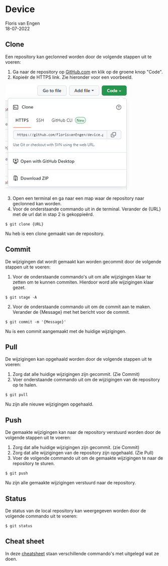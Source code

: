 # Device

Floris van Engen <br/>
18-07-2022

## Clone

Een repository kan geclonned worden door de volgende stappen uit te voeren:

1. Ga naar de repository op [GitHub.com](https://github.com/FlorisvanEngen/device) en klik op de groene knop "Code".
2. Kopieër de HTTPS link. Zie hieronder voor een voorbeeld.

![Clone voorbeeld](/readme/git-clone.PNG)

3. Open een terminal en ga naar een map waar de repository naar geclonned kan worden.
4. Voor de onderstaande commando uit in de terminal. Verander de {URL} met de url dat in stap 2 is gekoppieërd.

```text
$ git clone {URL}
```

Nu heb is een clone gemaakt van de repository.

## Commit

De wijzigingen dat wordt gemaakt kan worden gecommit door de volgende stappen uit te voeren:

1. Voor de onderstaande commando's uit om alle wijzigingen klaar te zetten om te kunnen commiten. Hierdoor word alle
   wijzigingen klaar gezet.

```text
$ git stage -A
```

2. Voor de onderstaande commando uit om de commit aan te maken. Verander de {Message} met het bericht voor de commit.

```text
$ git commit -m '{Message}'
```

Nu is een commit aangemaakt met de huidige wijzigingen.

## Pull

De wijzigingen kan opgehaald worden door de volgende stappen uit te voeren:

1. Zorg dat alle huidige wijzigingen zijn gecommit. (Zie Commit)
2. Voer onderstaande commando uit om de wijzigingen van de repository op te halen.

```text
$ git pull
```

Nu zijn alle nieuwe wijzigingen opgehaald.

## Push

De gemaakte wijzigingen kan naar de repository verstuurd worden door de volgende stappen uit te voeren:

1. Zorg dat alle huidige wijzigingen zijn gecommit. (zie Commit)
2. Zorg dat alle wijzigingen van de repository zijn opgehaald. (Zie Pull)
3. Voer de volgende commando uit om de gemaakte wijzigingen te naar de repository te sturen.

```text
$ git push 
```

Nu zijn alle gemaakte wijzigingen verstuurd naar de repository.

## Status

De status van de local repository kan weergegeven worden door de volgende commando uit te voeren:

```text
$ git status
```

## Cheat sheet

In deze [cheatsheet](/readme/git-cheatsheet.pdf) staan verschillende commando's met uitgelegd wat ze doen.
